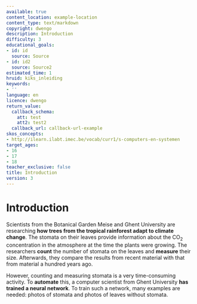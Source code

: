 ```yaml
---
available: true
content_location: example-location
content_type: text/markdown
copyright: dwengo
description: Introduction
difficulty: 3
educational_goals:
- id: id
  source: Source
- id: id2
  source: Source2
estimated_time: 1
hruid: kiks_inleiding
keywords:
- ''
language: en
licence: dwengo
return_value:
  callback_schema:
    att: test
    att2: test2
  callback_url: callback-url-example
skos_concepts:
- http://ilearn.ilabt.imec.be/vocab/curr1/s-computers-en-systemen
target_ages:
- 16
- 17
- 18
teacher_exclusive: false
title: Introduction
version: 3
---
```

# Introduction
Scientists from the Botanical Garden Meise and Ghent University are researching **how trees from the tropical rainforest adapt to climate change**. The stomata on their leaves provide information about the CO<sub>2</sub> concentration in the atmosphere at the time the plants were growing. The researchers **count** the number of stomata on the leaves and **measure** their size. Afterwards, they compare the results from recent material with that from material a hundred years ago.

However, counting and measuring stomata is a very time-consuming activity. To **automate** this, a computer scientist from Ghent University **has trained a neural network**. To train such a network, many examples are needed: photos of stomata and photos of leaves without stomata.